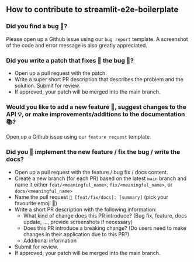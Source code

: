 ## How to contribute to streamlit-e2e-boilerplate
### Did you find a bug 🐛?
Please open up a Github issue using our `bug report` template. A screenshot of the code and error message is also greatly appreciated.

### Did you write a patch that fixes 🔧 the bug 🐛?
- Open up a pull request with the patch.
- Write a super short PR description that describes the problem and the solution. Submit for review.
- If approved, your patch will be merged into the main branch.

### Would you like to add a new feature 🚀, suggest changes to the API 💡, or make improvements/additions to the documentation 📚?
Open up a Github issue using our `feature request` template.

### Did you 🔨 implement the new feature / fix the bug / write the docs?
- Open up a pull request with the feature / bug fix / docs content.
- Create a new branch (for each PR) based on the latest `main` branch and name it either `feat/<meaningful_name>`, `fix/<meaningful_name>`, or `docs/<meaningful_name>`
- Name the pull request `🌟 [feat/fix/docs]: [summary]` (pick your favourite emoji 🙌)
- Write a short PR description with the following information:
    - What kind of change does this PR introduce? (Bug fix, feature, docs update, ..., provide screenshots if necessary)
    - Does this PR introduce a breaking change? (Do users need to make changes in their application due to this PR?)
    - Additional information
- Submit for review.
- If approved, your patch will be merged into the main branch.
